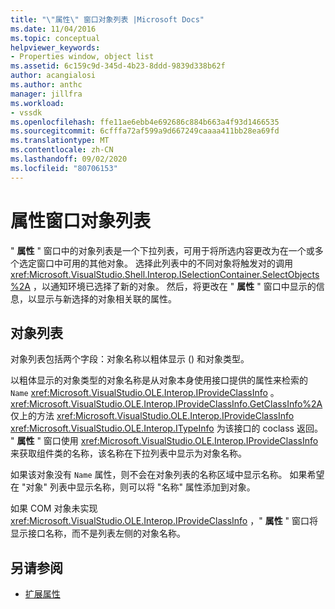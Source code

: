 ```yaml
---
title: "\"属性\" 窗口对象列表 |Microsoft Docs"
ms.date: 11/04/2016
ms.topic: conceptual
helpviewer_keywords:
- Properties window, object list
ms.assetid: 6c159c9d-345d-4b23-8ddd-9839d338b62f
author: acangialosi
ms.author: anthc
manager: jillfra
ms.workload:
- vssdk
ms.openlocfilehash: ffe11ae6ebb4e692686c884b663a4f93d1466535
ms.sourcegitcommit: 6cfffa72af599a9d667249caaaa411bb28ea69fd
ms.translationtype: MT
ms.contentlocale: zh-CN
ms.lasthandoff: 09/02/2020
ms.locfileid: "80706153"
---
```

# <a name="properties-window-object-list"></a>属性窗口对象列表
" **属性** " 窗口中的对象列表是一个下拉列表，可用于将所选内容更改为在一个或多个选定窗口中可用的其他对象。 选择此列表中的不同对象将触发对的调用 <xref:Microsoft.VisualStudio.Shell.Interop.ISelectionContainer.SelectObjects%2A> ，以通知环境已选择了新的对象。 然后，将更改在 " **属性** " 窗口中显示的信息，以显示与新选择的对象相关联的属性。

## <a name="the-object-list"></a>对象列表
 对象列表包括两个字段：对象名称以粗体显示 () 和对象类型。

 以粗体显示的对象类型的对象名称是从对象本身使用接口提供的属性来检索的 `Name` <xref:Microsoft.VisualStudio.OLE.Interop.IProvideClassInfo> 。 <xref:Microsoft.VisualStudio.OLE.Interop.IProvideClassInfo.GetClassInfo%2A>仅上的方法 <xref:Microsoft.VisualStudio.OLE.Interop.IProvideClassInfo> <xref:Microsoft.VisualStudio.OLE.Interop.ITypeInfo> 为该接口的 coclass 返回。 " **属性** " 窗口使用 <xref:Microsoft.VisualStudio.OLE.Interop.IProvideClassInfo> 来获取组件类的名称，该名称在下拉列表中显示为对象名称。

 如果该对象没有 `Name` 属性，则不会在对象列表的名称区域中显示名称。 如果希望在 "对象" 列表中显示名称，则可以将 "名称" 属性添加到对象。

 如果 COM 对象未实现 <xref:Microsoft.VisualStudio.OLE.Interop.IProvideClassInfo> ，" **属性** " 窗口将显示接口名称，而不是列表左侧的对象名称。

## <a name="see-also"></a>另请参阅
- [扩展属性](../../extensibility/internals/extending-properties.md)
